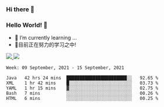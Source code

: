 ### Hi there 👋
### Hello World! 🙌

- 🌱 I’m currently learning ...
- 📖目前正在努力的学习之中!

<a href="https://github.com/anuraghazra/github-readme-stats">
  <img src="https://github-readme-stats.vercel.app/api?username=keyboardWithDream&show_icons=true&repo=github-readme-stats" />
</a>
<a href="https://github.com/anuraghazra/convoychat">
  <img src="https://github-readme-stats.vercel.app/api/top-langs/?username=keyboardWithDream&layout=compact&repo=convoychat" />
</a>



<!--START_SECTION:waka-->
```text
Week: 09 September, 2021 - 15 September, 2021

Java   42 hrs 24 mins  ███████████████████████░░   92.65 % 
XML    1 hr 42 mins    █░░░░░░░░░░░░░░░░░░░░░░░░   03.73 % 
YAML   1 hr 15 mins    ▓░░░░░░░░░░░░░░░░░░░░░░░░   02.75 % 
Bash   7 mins          ░░░░░░░░░░░░░░░░░░░░░░░░░   00.26 % 
HTML   6 mins          ░░░░░░░░░░░░░░░░░░░░░░░░░   00.25 % 
```
<!--END_SECTION:waka-->
